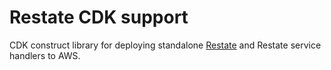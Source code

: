 # Restate CDK support

CDK construct library for deploying standalone [Restate](https://restate.dev) and Restate service handlers to AWS.